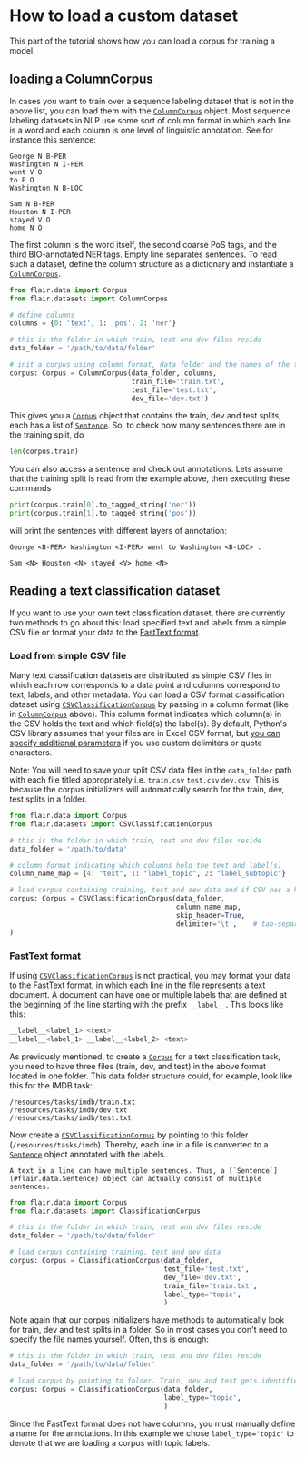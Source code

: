 # How to load a custom dataset

This part of the tutorial shows how you can load a corpus for training a model. 

## loading a ColumnCorpus

In cases you want to train over a sequence labeling dataset that is not in the above list, you can load them with the [`ColumnCorpus`](#flair.datasets.sequence_labeling.ColumnCorpus) object.
Most sequence labeling datasets in NLP use some sort of column format in which each line is a word and each column is
one level of linguistic annotation. See for instance this sentence:

```console
George N B-PER
Washington N I-PER
went V O
to P O
Washington N B-LOC

Sam N B-PER
Houston N I-PER
stayed V O
home N O
```

The first column is the word itself, the second coarse PoS tags, and the third BIO-annotated NER tags. Empty line separates sentences. To read such a
dataset, define the column structure as a dictionary and instantiate a [`ColumnCorpus`](#flair.datasets.sequence_labeling.ColumnCorpus).

```python
from flair.data import Corpus
from flair.datasets import ColumnCorpus

# define columns
columns = {0: 'text', 1: 'pos', 2: 'ner'}

# this is the folder in which train, test and dev files reside
data_folder = '/path/to/data/folder'

# init a corpus using column format, data folder and the names of the train, dev and test files
corpus: Corpus = ColumnCorpus(data_folder, columns,
                              train_file='train.txt',
                              test_file='test.txt',
                              dev_file='dev.txt')

```

This gives you a [`Corpus`](#flair.data.Corpus) object that contains the train, dev and test splits, each has a list of [`Sentence`](#flair.data.Sentence).
So, to check how many sentences there are in the training split, do

```python
len(corpus.train)
```

You can also access a sentence and check out annotations. Lets assume that the training split is
read from the example above, then executing these commands

```python
print(corpus.train[0].to_tagged_string('ner'))
print(corpus.train[1].to_tagged_string('pos'))
```

will print the sentences with different layers of annotation:

```console
George <B-PER> Washington <I-PER> went to Washington <B-LOC> .

Sam <N> Houston <N> stayed <V> home <N>
```

## Reading a text classification dataset

If you want to use your own text classification dataset, there are currently two methods to go about this:
load specified text and labels from a simple CSV file or format your data to the
[FastText format](https://fasttext.cc/docs/en/supervised-tutorial.html).

### Load from simple CSV file

Many text classification datasets are distributed as simple CSV files in which each row corresponds to a data point and
columns correspond to text, labels, and other metadata.  You can load a CSV format classification dataset using
[`CSVClassificationCorpus`](#flair.datasets.document_classification.CSVClassificationCorpus) by passing in a column format (like in [`ColumnCorpus`](#flair.datasets.sequence_labeling.ColumnCorpus) above).  This column format indicates
which column(s) in the CSV holds the text and which field(s) the label(s). By default, Python's CSV library assumes that
your files are in Excel CSV format, but [you can specify additional parameters](https://docs.python.org/3/library/csv.html#csv-fmt-params)
if you use custom delimiters or quote characters.

Note: You will need to save your split CSV data files in the `data_folder` path with each file titled appropriately i.e.
`train.csv` `test.csv` `dev.csv`.   This is because the corpus initializers will automatically search for the train,
dev, test splits in a folder.

```python
from flair.data import Corpus
from flair.datasets import CSVClassificationCorpus

# this is the folder in which train, test and dev files reside
data_folder = '/path/to/data'

# column format indicating which columns hold the text and label(s)
column_name_map = {4: "text", 1: "label_topic", 2: "label_subtopic"}

# load corpus containing training, test and dev data and if CSV has a header, you can skip it
corpus: Corpus = CSVClassificationCorpus(data_folder,
                                         column_name_map,
                                         skip_header=True,
                                         delimiter='\t',    # tab-separated files
)
```


### FastText format
If using [`CSVClassificationCorpus`](#flair.datasets.document_classification.CSVClassificationCorpus) is not practical, you may format your data to the FastText format, in which each line in the file represents a text document. A document can have one or multiple labels that are defined at the beginning of the line starting with the prefix `__label__`. This looks like this:

```bash
__label__<label_1> <text>
__label__<label_1> __label__<label_2> <text>
```

As previously mentioned, to create a [`Corpus`](#flair.data.Corpus) for a text classification task, you need to have three files (train, dev, and test) in the
above format located in one folder. This data folder structure could, for example, look like this for the IMDB task:
```text
/resources/tasks/imdb/train.txt
/resources/tasks/imdb/dev.txt
/resources/tasks/imdb/test.txt
```
Now create a [`CSVClassificationCorpus`](#flair.datasets.document_classification.CSVClassificationCorpus) by pointing to this folder (`/resources/tasks/imdb`).
Thereby, each line in a file is converted to a [`Sentence`](#flair.data.Sentence) object annotated with the labels.

```{important}
A text in a line can have multiple sentences. Thus, a [`Sentence`](#flair.data.Sentence) object can actually consist of multiple sentences.
```

```python
from flair.data import Corpus
from flair.datasets import ClassificationCorpus

# this is the folder in which train, test and dev files reside
data_folder = '/path/to/data/folder'

# load corpus containing training, test and dev data
corpus: Corpus = ClassificationCorpus(data_folder,
                                      test_file='test.txt',
                                      dev_file='dev.txt',
                                      train_file='train.txt',
                                      label_type='topic',
                                      )
```

Note again that our corpus initializers have methods to automatically look for train, dev and test splits in a folder. So in
most cases you don't need to specify the file names yourself. Often, this is enough:

```python
# this is the folder in which train, test and dev files reside
data_folder = '/path/to/data/folder'

# load corpus by pointing to folder. Train, dev and test gets identified automatically.
corpus: Corpus = ClassificationCorpus(data_folder,
                                      label_type='topic',
                                      )
```

Since the FastText format does not have columns, you must manually define a name for the annotations. In this
example we chose `label_type='topic'` to denote that we are loading a corpus with topic labels.




